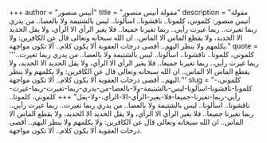 +++
author = "أنيس منصور"
title = "مقولة أنيس منصور"
description = "مقولة أنيس منصور: كلموني، كلمونا.. ناقشونا.. اسألونا.. ليس بالشتيمة ولا بالعصا.. من يدري ربما تغيرت.. ربما غيرت رأيي.. ربما تغيرنا جميعا.. فلا يغير الرأي الا الرأي، ولا يفل الحديد الا الحديد، ولا يقطع الماس الا الماس.. ان الله سبحانه وتعالى قال عن الكافرين: ولا يكلمهم ولا ينظر اليهم.. أقصى درجات العقوبة ألا يكون كلام.. ألا تكون مواجهة."
quote = '''كلموني، كلمونا.. ناقشونا.. اسألونا.. ليس بالشتيمة ولا بالعصا.. من يدري ربما تغيرت.. ربما غيرت رأيي.. ربما تغيرنا جميعا.. فلا يغير الرأي الا الرأي، ولا يفل الحديد الا الحديد، ولا يقطع الماس الا الماس.. ان الله سبحانه وتعالى قال عن الكافرين: ولا يكلمهم ولا ينظر اليهم.. أقصى درجات العقوبة ألا يكون كلام.. ألا تكون مواجهة.'''
slug = "كلموني،-كلمونا-ناقشونا-اسألونا-ليس-بالشتيمة-ولا-بالعصا-من-يدري-ربما-تغيرت-ربما-غيرت-رأيي-ربما-تغيرنا-جميعا-فلا-يغير-الرأي-الا-الرأي،-ولا-يفل"
+++
كلموني، كلمونا.. ناقشونا.. اسألونا.. ليس بالشتيمة ولا بالعصا.. من يدري ربما تغيرت.. ربما غيرت رأيي.. ربما تغيرنا جميعا.. فلا يغير الرأي الا الرأي، ولا يفل الحديد الا الحديد، ولا يقطع الماس الا الماس.. ان الله سبحانه وتعالى قال عن الكافرين: ولا يكلمهم ولا ينظر اليهم.. أقصى درجات العقوبة ألا يكون كلام.. ألا تكون مواجهة.
